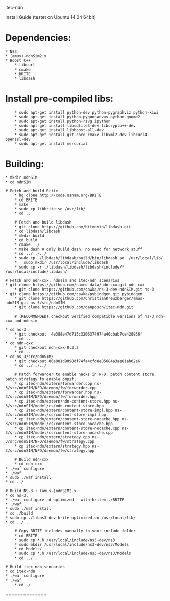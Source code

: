 itec-ndn

Install Guide (testet on Ubuntu 14.04 64bit)

# Dependencies:
    * NS3
    * (amus)-ndnSim2.x
    * Boost C++
		* libcurl
		* cmake
		* BRITE
		* libdash

# Install pre-compiled libs:
		* sudo apt-get install python-dev python-pygraphviz python-kiwi
		* sudo apt-get install python-pygoocanvas python-gnome2
		* sudo apt-get install python-rsvg ipython
		* sudo apt-get install libsqlite3-dev libcrypto++-dev
		* sudo apt-get install libboost-all-dev
		* sudo apt-get install git-core cmake libxml2-dev libcurl4-openssl-dev
		* sudo apt-get install mercurial

# Building:

    * mkdir ndnSIM
    * cd ndnSIM

    # Fetch and build Brite
		* hg clone http://code.nsnam.org/BRITE
		* cd BRITE
		* make
		* sudo cp libbrite.so /usr/lib/
		* cd ..

		# Fetch and build libdash
		* git clone https://github.com/bitmovin/libdash.git
		* cd libdash/libdash
		* mkdir build
		* cd build
		* cmake ../
		* make dash # only build dash, no need for network stuff
		* cd ../../../
		* sudo cp ./libdash/libdash/build/bin/libdash.so  /usr/local/lib/
		*	sudo mkdir /usr/local/include/libdash
		* sudo cp -r ./libdash/libdash/libdash/include/* /usr/local/include/libdash/

    # Fetch and ndn-cxx, ndnsim and itec-ndn scenarios
    * git clone https://github.com/named-data/ndn-cxx.git ndn-cxx
		* git clone https://github.com/cawka/ns-3-dev-ndnSIM.git ns-3
    * git clone https://github.com/cawka/pybindgen.git pybindgen
		* git clone https://github.com/ChristianKreuzberger/amus-ndnSIM.git ns-3/src/ndnSIM
		* git clone https://github.com/danposch/itec-ndn.git

		# (RECOMMENDED) checkout verified compatible versions of ns-3 ndn-cxx and ndnsim
    
    * cd ns-3
		* git checkout  4e388e47d715c3206374974a40cbab7ce428936f
		* cd ..
    * cd ndn-cxx
		* git checkout ndn-cxx-0.3.2
		* cd ..
    * cd ns-3/src/ndnSIM/
		* git checkout 86a881d9898df74fa4cfd8e85684a3ae81ab02e6
		* cd ../../../
		
		# Patch forwarder to enable nacks in NFD; patch content store, patch strategy to enable ompif;
		* cp itec-ndn/extern/forwarder.cpp ns-3/src/ndnSIM/NFD/daemon/fw/forwarder.cpp
		* cp itec-ndn/extern/forwarder.hpp ns-3/src/ndnSIM/NFD/daemon/fw/forwarder.hpp
		* cp itec-ndn/extern/ndn-content-store.hpp ns-3/src/ndnSIM/model/cs/ndn-content-store.hpp
		* cp itec-ndn/extern/content-store-impl.hpp ns-3/src/ndnSIM/model/cs/content-store-impl.hpp
		* cp itec-ndn/extern/content-store-nocache.hpp ns-3/src/ndnSIM/model/cs/content-store-nocache.hpp
		* cp itec-ndn/extern/content-store-nocache.cpp ns-3/src/ndnSIM/model/cs/content-store-nocache.cpp
		* cp itec-ndn/extern/strategy.cpp ns-3/src/ndnSIM/NFD/daemon/fw/strategy.cpp
		* cp itec-ndn/extern/strategy.hpp ns-3/src/ndnSIM/NFD/daemon/fw/strategy.hpp

		# Build ndn-cxx
		* cd ndn-cxx
    * ./waf configure
    * ./waf
    * sudo ./waf install
    * cd ../

    # Build NS-3 + (amus-)ndnSIM2.x
    * cd ns-3.
    * ./waf configure -d optimized --with-brite=../BRITE
    * ./waf
    * sudo ./waf install
    * cd ./build
    * sudo cp ./libns3-dev-brite-optimized.so /usr/local/lib/
    * cd ../..

		# Copy BRITE includes manually to your include folder
		* cd BRITE
		* sudo cp *.h /usr/local/include/ns3-dev/ns3
		* sudo mkdir /usr/local/include/ns3-dev/ns3/Models
		* cd Models/
		* sudo cp *.h /usr/local/include/ns3-dev/ns3/Models
		* cd ../..

    # Build itec-ndn scnearios
    * cd itec-ndn
    * ./waf configure
    * ./waf 
		* cd../

==============
